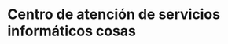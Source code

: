 <body>
<h1>Centro de atención de servicios informáticos cosas</h1>
<a href = "https://hernanruscica.github.io/ServiciosInformaticosSoporte/>Demo de las ofertas</a>
<p>maquetacion para el soporte de sistemas informaticos del ministerio de trabajo</p> <br>
<h1>pagina que arma un enlace html</h1>
<p>Ademas agrega el target= '_blank' para enviar por service manager<br>
<a href= 'https://hernanruscica.github.io/ServiciosInformaticosSoporte/armadoEnlacesHTML/index.html'>Demo Armador de enlaces</a> </p>
</body>
prueba

